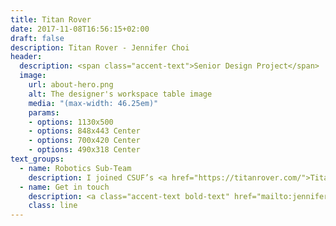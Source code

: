 ```yaml
---
title: Titan Rover
date: 2017-11-08T16:56:15+02:00
draft: false
description: Titan Rover - Jennifer Choi
header:
  description: <span class="accent-text">Senior Design Project</span>
  image:
    url: about-hero.png
    alt: The designer's workspace table image
    media: "(max-width: 46.25em)"
    params:
    - options: 1130x500
    - options: 848x443 Center
    - options: 700x420 Center
    - options: 490x318 Center
text_groups:
  - name: Robotics Sub-Team
    description: I joined CSUF’s <a href="https://titanrover.com/">Titan Rover</a> team in May of 2019. The team being a multidisciplinary group of students because of the necessary features of the rover and potentially having a chance to maybe learn from different majors’ specialty is what drew me into joining the team. Annually, CSUF Titan Rover participates in an international competition the University Rover Challenge located in Hanksville, Utah where universities all over the world come together to compete. Thankfully, I had the chance to compete in the 2019 competition before the covid-19 virus started circulating around the world. The experience I gained from the competition motivated me more to stay with this team. For my senior year, I assigned to the robotics sub-team, which focuses on the robotic arm and the end effector (gripper) of the rover - KRONOS. Initially the team decided to design a new gripper, after discussing the logistics of the tasks and time that were needed – came to terms to tune up the previous year teams’ end effector. My task was to improve the gripper that was used in the previous year team’s as well to design a system that can perform the necessary task. The task is to allow the rover to perform high precision tasks – type commands on a keyboard during the equipment servicing mission on a service lander and screw in/out a bolt. Although this task could be performed with the end effector, the risk of having an error is higher because the end effector cannot mimic a typing motion and the operator could accidently drop the Allen key tool while in use. The rotation of the end effector has not been fixed as well – eliminates that issue temporally for this task. Therefore, to mitigate having too many systems running through the robotic arm’s platform and making it easier for the controls sub-team to operate the rover – I came up with a general concept of designing the system shown below. <br> <blockquote class="imgur-embed-pub" lang="en" data-id="cjtyGgf"><a href="https://imgur.com/cjtyGgf">View post on imgur.com</a></blockquote><script async src="//s.imgur.com/min/embed.js" charset="utf-8"></script> <br> The attributes of the system are to have an Allen key coupled to the shaft of a motor with high torque output and having it rest on a ball bearing to make it easier for the push-pull solenoid’s shaft (that is coupled to the motor) to translate. Then having a linear actuator that can extend or retract the solenoid and motor assembly past the end effector to prevent interference. Therefore, we could use the Allen key to type on the keyboard also having the functionality of unscrewing the hex head bolt. Below are pictures of testing the integrated typing/Allen key tool system being a success.<br> <blockquote class="imgur-embed-pub" lang="en" data-id="h71IX0Y"><a href="https://imgur.com/h71IX0Y">View post on imgur.com</a></blockquote><script async src="//s.imgur.com/min/embed.js" charset="utf-8"></script><br><blockquote class="imgur-embed-pub" lang="en" data-id="GOZt9H4"><a href="https://imgur.com/GOZt9H4">View post on imgur.com</a></blockquote><script async src="//s.imgur.com/min/embed.js" charset="utf-8"></script> <br> <br> The main issue of the end effector was the rotation at the wrist. It would rotate, but it stops at a certain point then gets stuck at certain position and the gap between the end effector and the link it is coupled to would slightly oscillate. As a team, it was determined that was the root cause of both of problems. In order, to control that as team we decided the best way to handle this to avoid a whole redesign of the end effector is to add an idle gear on the opposite end of the pinion gear that was rotating the end effector. Below are photos of the subassembly (yes, there were two external retaining rings on each side of the rod to prevent the rod from rotating) and the rod with the idle gear and a bearing before rod is about to get cut to the ideal length.<br><blockquote class="imgur-embed-pub" lang="en" data-id="wezU5S4"><a href="https://imgur.com/wezU5S4">View post on imgur.com</a></blockquote><script async src="//s.imgur.com/min/embed.js" charset="utf-8"></script><br><blockquote class="imgur-embed-pub" lang="en" data-id="3OdLAS4"><a href="https://imgur.com/3OdLAS4">View post on imgur.com</a></blockquote><script async src="//s.imgur.com/min/embed.js" charset="utf-8"></script><br>Unfortunately, this did not get the chance to get tested because the pandemic lockdown. <p>Learning outcomes:Design methods for manufacturing, time-management for testing and tuning, team communication skills, and soldering.</p>
  - name: Get in touch
    description: <a class="accent-text bold-text" href="mailto:jenniferchoi@protonmail.com?subject=Hello,%20Jennifer!%20Lets%20make%20something%20great%20together!">jenniferchoi@protonmail.com</a>
    class: line
---
```


